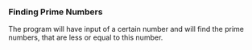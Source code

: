 ﻿### Finding Prime Numbers

The program will have input of a certain number and will find the prime numbers, that are less or equal to this number.